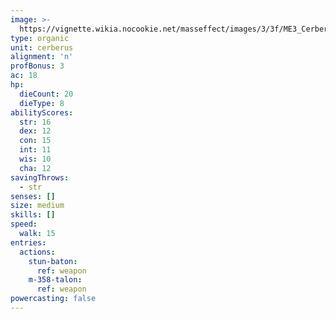 ```yaml
---
image: >-
  https://vignette.wikia.nocookie.net/masseffect/images/3/3f/ME3_Cerberus_Guardian.png/revision/latest/scale-to-width-down/350?cb=20120321201359
type: organic
unit: cerberus
alignment: 'n'
profBonus: 3
ac: 18
hp:
  dieCount: 20
  dieType: 8
abilityScores:
  str: 16
  dex: 12
  con: 15
  int: 11
  wis: 10
  cha: 12
savingThrows:
  - str
senses: []
size: medium
skills: []
speed:
  walk: 15
entries:
  actions:
    stun-baton:
      ref: weapon
    m-358-talon:
      ref: weapon
powercasting: false
---
```

